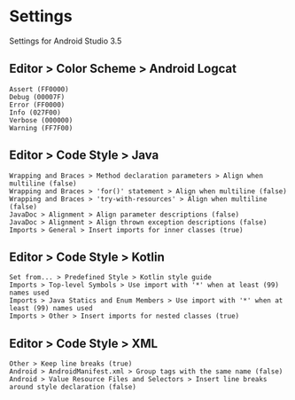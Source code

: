 Settings
========

Settings for Android Studio 3.5

Editor > Color Scheme > Android Logcat
--------------------------------------

```
Assert (FF0000)
Debug (00007F)
Error (FF0000)
Info (027F00)
Verbose (000000)
Warning (FF7F00)
```

Editor > Code Style > Java
--------------------------

```
Wrapping and Braces > Method declaration parameters > Align when multiline (false)
Wrapping and Braces > 'for()' statement > Align when multiline (false)
Wrapping and Braces > 'try-with-resources' > Align when multiline (false)
JavaDoc > Alignment > Align parameter descriptions (false)
JavaDoc > Alignment > Align thrown exception descriptions (false)
Imports > General > Insert imports for inner classes (true)
```

Editor > Code Style > Kotlin
----------------------------

```
Set from... > Predefined Style > Kotlin style guide
Imports > Top-level Symbols > Use import with '*' when at least (99) names used
Imports > Java Statics and Enum Members > Use import with '*' when at least (99) names used
Imports > Other > Insert imports for nested classes (true)
```

Editor > Code Style > XML
-------------------------

```
Other > Keep line breaks (true)
Android > AndroidManifest.xml > Group tags with the same name (false)
Android > Value Resource Files and Selectors > Insert line breaks around style declaration (false)
```
